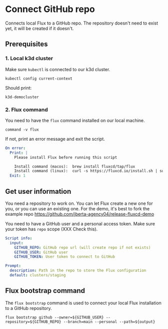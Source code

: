 # Connect GitHub repo

Connects local Flux to a GitHub repo.
The repository doesn't need to exist yet, it will be created if it doesn't.

## Prerequisites

### 1. Local k3d cluster

Make sure `kubectl` is connected to our k3d cluster.

```shell
kubectl config current-context
```

Should print:

```output
k3d-democluster
```

### 2. Flux command

You need to have the `flux` command installed on our local machine.

```shell show_output=false
command -v flux
```

If not, print an error message and exit the script.

```yaml instacli
On error:
  Print: |
    Please install Flux before running this script

    Install command (macos):  brew install fluxcd/tap/flux
    Install command (linux):  curl -s https://fluxcd.io/install.sh | sudo bash
  Exit: 1
```

## Get user information

You need a repository to work on. You can let Flux create a new one for you, or you can use an existing one.
For the demo, it's best to fork the example repo https://github.com/jberta-agency04/release-fluxcd-demo

You need to have a GitHub user and a personal access token. Make sure your token has `repo` scope (XXX Check this).

```yaml instacli
Script info:
  input:
    GITHUB_REPO: GitHub repo url (will create repo if not exists)
    GITHUB_USER: GitHub user
    GITHUB_TOKEN: User token to connect to GitHub
```

```yaml instacli
Prompt:
  description: Path in the repo to store the Flux configuration
  default: clusters/staging
```

## Flux bootstrap command

The `flux bootstrap` command is used to connect your local Flux installation to a GitHub repository.

```shell show_command=true
flux bootstrap github --owner=${GITHUB_USER} --repository=${GITHUB_REPO} --branch=main --personal --path=${output}
```
